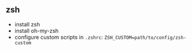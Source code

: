 ## zsh
- install zsh
- install oh-my-zsh
- configure custom scripts in `.zshrc`: `ZSH_CUSTOM=path/to/config/zsh-custom`

